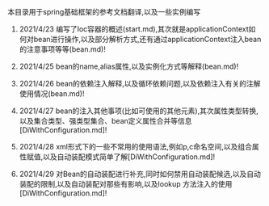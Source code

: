 本目录用于spring基础框架的参考文档翻译,以及一些实例编写
1) 2021/4/23 编写了Ioc容器的概述(start.md),其次就是applicationContext如何对bean进行操作,以及部分解析方式,还有通过applicationContext注入bean的注意事项等等(bean.md)!
2) 2021/4/25 bean的name,alias属性,以及实例化方式等解释(bean.md)!

3) 2021/4/26 bean的依赖注入解释,以及循环依赖问题,以及依赖注入有关的注解使用情况(bean.md)!

4) 2021/4/27 bean的注入其他事项(比如可使用的其他元素),其次属性类型转换,以及集合类型、强类型集合、bean定义属性合并等信息[DiWithConfiguration.md]!

5) 2021/4/28 xml形式下的一些不常用的使用语法,例如p,c命名空间,以及组合属性赋值,以及自动装配模式简单了解[DiWithConfiguration.md]!

6) 2021/4/29 对Bean的自动装配进行补充,同时如何禁用自动装配候选,以及自动装配的限制,以及自动装配对那些有影响,以及lookup 方法注入的使用[DiWithConfiguration.md]!
